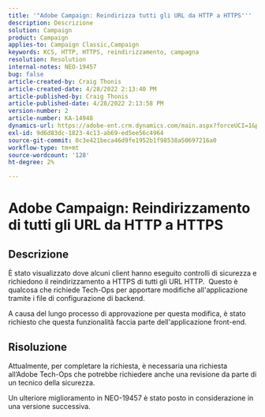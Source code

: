 ```yaml
---
title: '"Adobe Campaign: Reindirizza tutti gli URL da HTTP a HTTPS'''
description: Descrizione
solution: Campaign
product: Campaign
applies-to: Campaign Classic,Campaign
keywords: KCS, HTTP, HTTPS, reindirizzamento, campagna
resolution: Resolution
internal-notes: NEO-19457
bug: false
article-created-by: Craig Thonis
article-created-date: 4/28/2022 2:13:40 PM
article-published-by: Craig Thonis
article-published-date: 4/28/2022 2:13:58 PM
version-number: 2
article-number: KA-14948
dynamics-url: https://adobe-ent.crm.dynamics.com/main.aspx?forceUCI=1&pagetype=entityrecord&etn=knowledgearticle&id=8498f365-fdc6-ec11-a7b6-0022480a10ee
exl-id: 9d6d83dc-1823-4c13-ab69-ed5ee56c4964
source-git-commit: 0c3e421beca46d9fe1952b1f98538a50697216a0
workflow-type: tm+mt
source-wordcount: '128'
ht-degree: 2%

---
```


# Adobe Campaign: Reindirizzamento di tutti gli URL da HTTP a HTTPS

## Descrizione


È stato visualizzato dove alcuni client hanno eseguito controlli di sicurezza e richiedono il reindirizzamento a HTTPS di tutti gli URL HTTP.  Questo è qualcosa che richiede Tech-Ops per apportare modifiche all&#39;applicazione tramite i file di configurazione di backend.

A causa del lungo processo di approvazione per questa modifica, è stato richiesto che questa funzionalità faccia parte dell&#39;applicazione front-end.


## Risoluzione


Attualmente, per completare la richiesta, è necessaria una richiesta all’Adobe Tech-Ops che potrebbe richiedere anche una revisione da parte di un tecnico della sicurezza.

Un ulteriore miglioramento in NEO-19457 è stato posto in considerazione in una versione successiva.
